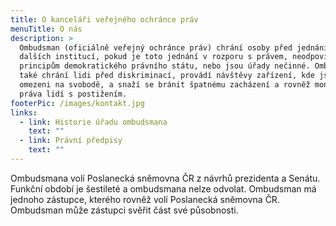 ```yaml
---
title: O kanceláři veřejného ochránce práv
menuTitle: O nás
description: >
  Ombudsman (oficiálně veřejný ochránce práv) chrání osoby před jednáním úřadů a
  dalších institucí, pokud je toto jednání v rozporu s právem, neodpovídá
  principům demokratického právního státu, nebo jsou úřady nečinné. Ombudsman
  také chrání lidi před diskriminací, provádí návštěvy zařízení, kde jsou lidé
  omezeni na svobodě, a snaží se bránit špatnému zacházení a rovněž monitoruje
  práva lidí s postižením.
footerPic: /images/kontakt.jpg
links:
  - link: Historie úřadu ombudsmana
    text: ""
  - link: Právní předpisy
    text: ""
---
```


Ombudsmana volí Poslanecká sněmovna ČR z návrhů prezidenta a Senátu. Funkční období je šestileté a ombudsmana nelze odvolat. Ombudsman má jednoho zástupce, kterého rovněž volí Poslanecká sněmovna ČR. Ombudsman může zástupci svěřit část své působnosti.
